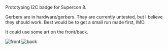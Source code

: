 Prototyping I2C badge for Supercon 8.  

Gerbers are in hardware/gerbers.  They are currently untested, but I believe they should work.  Best would be to get a small run made first, IMO.

It could use some art on the front/back.  

![front](hardware/sao_proto_front.png?raw=true)
![back](hardware/sao_proto_back.png?raw=true)
